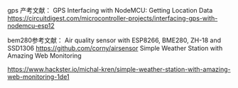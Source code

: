 gps 产考文献：
GPS Interfacing with NodeMCU: Getting Location Data
https://circuitdigest.com/microcontroller-projects/interfacing-gps-with-nodemcu-esp12

bem280参考文献： Air quality sensor with ESP8266, BME280, ZH-18 and SSD1306
https://github.com/corny/airsensor
Simple Weather Station with Amazing Web Monitoring


https://www.hackster.io/michal-kren/simple-weather-station-with-amazing-web-monitoring-1de1
